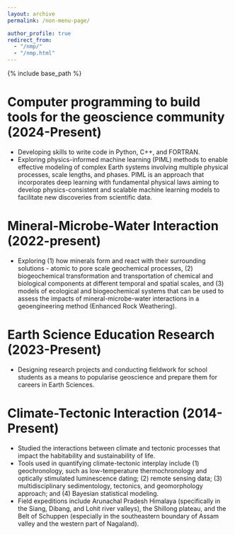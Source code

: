 ```yaml
---
layout: archive
permalink: /non-menu-page/

author_profile: true
redirect_from: 
  - "/nmp/"
  - "/nmp.html"
---
```

{% include base_path %}

# Computer programming to build tools for the geoscience community (2024-Present)

* Developing skills to write code in Python, C++, and FORTRAN.
* Exploring physics-informed machine learning (PIML) methods to enable effective modeling of complex Earth systems involving multiple physical processes, scale lengths, and phases. PIML is an approach that incorporates deep learning with fundamental physical laws aiming to develop physics-consistent and scalable machine learning models to facilitate new discoveries from scientific data.
  
# Mineral-Microbe-Water Interaction (2022-present)

* Exploring (1) how minerals form and react with their surrounding solutions - atomic to pore scale geochemical processes, (2) biogeochemical transformation and transportation of chemical and biological components at different temporal and spatial scales, and (3) models of ecological and biogeochemical systems that can be used to assess the impacts of mineral-microbe-water interactions in a geoengineering method (Enhanced Rock Weathering).
  
# Earth Science Education Research (2023-Present)

* Designing research projects and conducting fieldwork for school students as a means to popularise geoscience and prepare them for careers in Earth Sciences.
   
# Climate-Tectonic Interaction (2014-Present)
* Studied the interactions between climate and tectonic processes that impact the habitability and sustainability of life.
* Tools used in quantifying climate-tectonic interplay include (1) geochronology, such as low-temperature thermochronology and optically stimulated luminescence dating; (2) remote sensing data; (3) multidisciplinary sedimentology, tectonics, and geomorphology approach; and (4) Bayesian statistical modeling.
* Field expeditions include Arunachal Pradesh Himalaya (specifically in the Siang, Dibang, and Lohit river valleys), the Shillong plateau, and the Belt of Schuppen (especially in the southeastern boundary of Assam valley and the western part of Nagaland).




